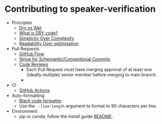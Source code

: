 # Contributing to speaker-verification 

- Principles
  - [Dry vs Wet](https://medium.com/@nrk25693/dry-or-wet-and-why-867ac3096483)
  - [What is DRY code?](https://codinglead.github.io/javascript/what-is-DRY-code)
  - [Simplicity Over Complexity](https://en.wikipedia.org/wiki/Zen_of_Python)
  - [Readability Over optimisation](https://en.wikiquote.org/wiki/Donald_Knuth#Computer_Programming_as_an_Art_(1974))
- Pull Requests
  - [GitHub Flow](https://guides.github.com/introduction/flow/index.html)
  - [Strive for Schemantic/Conventional Commits](https://gist.github.com/joshbuchea/6f47e86d2510bce28f8e7f42ae84c716)
  - [Code Reviews](https://google.github.io/eng-practices/review/reviewer/)
    - Each Pull Request must have merging approval of at least one (ideally multiple) senior member before merging to main branch.
    - 
- CI 
  -  [GitHub Actions](https://github.com/features/actions) 
- Auto-formatting
  - [Black code formatter](https://black.readthedocs.io/en/stable/)
  - Use the `--line-length` argument to format to 90 characters per line.
- Environment  
  - pip or conda, follow the install guide [README](../README.md).

